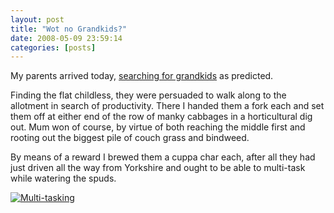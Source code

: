 ```yaml
---
layout: post
title: "Wot no Grandkids?"
date: 2008-05-09 23:59:14
categories: [posts]
---
```


My parents arrived today, [searching for grandkids](http://www.earthwoman.co.uk/2008/04/28/sadly-barren/) as predicted.

Finding the flat childless, they were persuaded to walk along to the allotment in search of productivity. There I handed them a fork each and set them off at either end of the row of manky cabbages in a horticultural dig out. Mum won of course, by virtue of both reaching the middle first and rooting out the biggest pile of couch grass and bindweed.

By means of a reward I brewed them a cuppa char each, after all they had just driven all the way from Yorkshire and ought to be able to multi-task while watering the spuds.

[![Multi-tasking](http://farm4.static.flickr.com/3259/2478808718_be5964c55a.jpg)](http://www.flickr.com/photos/warriorwomen/2478808718/)
